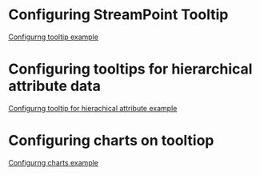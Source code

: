 # Configuring StreamPoint Tooltip

[Configurng tooltip example](https://github.com/ichim/LeafletForBlazor-NuGet/blob/main/StreamPoint%20tooltip/RTM%20Points%20Tooltips/README.md)

# Configuring tooltips for hierarchical attribute data

[Configurng tooltip for hierachical attribute example](https://github.com/ichim/LeafletForBlazor-NuGet/blob/main/StreamPoint%20tooltip/RTM%20tooltip%20hierarchical%20attr/README.md)

# Configuring charts on tooltiop

[Configurng charts example]()
